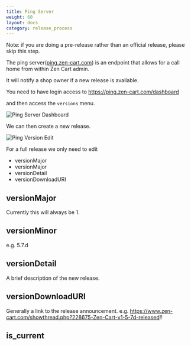 ```yaml
---
title: Ping Server
weight: 60
layout: docs
category: release_process
---
```


Note: if you are doing a pre-release rather than an official release, please skip this step. 


The ping server([ping.zen-cart.com](https://ping.zen-cart.com)) is an endpoint that allows for a call home from within Zen Cart admin.

It will notify a shop owner if a new release is available.

You need to have login access to https://ping.zen-cart.com/dashboard

and then access the `versions` menu.

![ Ping Server Dashboard](/images/ping-version-menu.png)

We can then create a new release.

![ Ping Version Edit](/images/ping-version-edit.png)

For a full release we only need to edit 

+ versionMajor
+ versionMajor
+ versionDetail
+ versionDownloadURI

## versionMajor

Currently this will always be 1.

## versionMinor

e.g. 5.7.d

## versionDetail

A brief description of the new release.

## versionDownloadURI

Generally a link to the release announcement.
e.g. https://www.zen-cart.com/showthread.php?228675-Zen-Cart-v1-5-7d-released!!

## is_current

